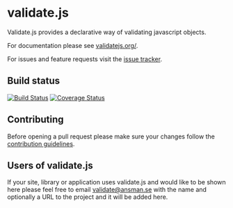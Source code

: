 validate.js
===
Validate.js provides a declarative way of validating javascript objects.

For documentation please see [validatejs.org/](http://validatejs.org/).

For issues and feature requests visit the [issue tracker](https://github.com/ansman/validate.js/issues).

Build status
---
[![Build Status](https://travis-ci.org/ansman/validate.js.png?branch=master)](https://travis-ci.org/ansman/validate.js)
[![Coverage Status](https://coveralls.io/repos/ansman/validate.js/badge.svg?branch=master)](https://coveralls.io/r/ansman/validate.js?branch=master)

Contributing
---
Before opening a pull request please make sure your changes follow the
[contribution guidelines](https://github.com/ansman/validate.js/blob/master/CONTRIBUTING.md).

Users of validate.js
---
If your site, library or application uses validate.js and would like to be shown
here please feel free to email <a href="mailto:validate@ansman.se">validate@ansman.se</a>
with the name and optionally a URL to the project and it will be added here.
